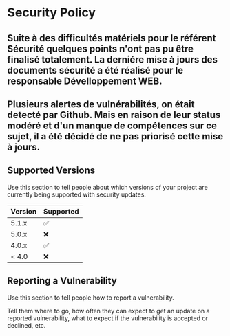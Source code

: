 # Security Policy

## Suite à des difficultés matériels pour le référent Sécurité quelques points n'ont pas pu être finalisé totalement. La derniére mise à jours des documents sécurité a été réalisé pour le responsable Dévelloppement WEB.

## Plusieurs alertes de vulnérabilités, on était detecté par Github. Mais en raison de leur status modéré et d'un manque de compétences sur ce sujet, il a été décidé de ne pas priorisé cette mise à jours.

## Supported Versions

Use this section to tell people about which versions of your project are
currently being supported with security updates.

| Version | Supported          |
| ------- | ------------------ |
| 5.1.x   | :white_check_mark: |
| 5.0.x   | :x:                |
| 4.0.x   | :white_check_mark: |
| < 4.0   | :x:                |

## Reporting a Vulnerability

Use this section to tell people how to report a vulnerability.

Tell them where to go, how often they can expect to get an update on a
reported vulnerability, what to expect if the vulnerability is accepted or
declined, etc.
